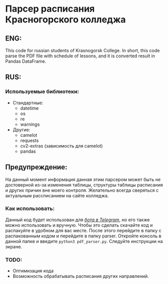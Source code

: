 # Парсер расписания Красногорского колледжа

## ENG:
This code for russian students of Krasnogorsk College. 
In short, this code parse the PDF file with schedule of lessons, and it is converted result in Pandas DataFrame.

## RUS:
### Используемые библиотеки:
* Стандартные:
    * datetime
    * os
    * re
    * warnings
* Другие:
    * camelot
    * requests
    * cv2-extras (зависимость для camelot)
    * pandas

## Предупреждение:
На данный момент информация данная этим парсером может быть не достоверной из-за изменения таблицы, структуры таблицы расписания и других причин вне моего контроля.
Желательно всегда сверяться с актуальным рассписанием на сайте колледжа.

### Как использовать:
Данный код будет использован для [_бота в Telegram_](https://t.me/ScheduleKRSTCBot), но его также можно использовать и 
вручную.
Чтобы это сделать скачайте код и распакуйте в удобном для вас месте. После этого перейдите в папку с
распакованным кодом и перейдите в папку parser. Откройте консоль в данной папке и введите `python3 pdf_parser.py`.
Следуйте инструкции на экране.

### TODO:
* Оптимизация кода
* Возможность обрабатывать расписания других направлений.
